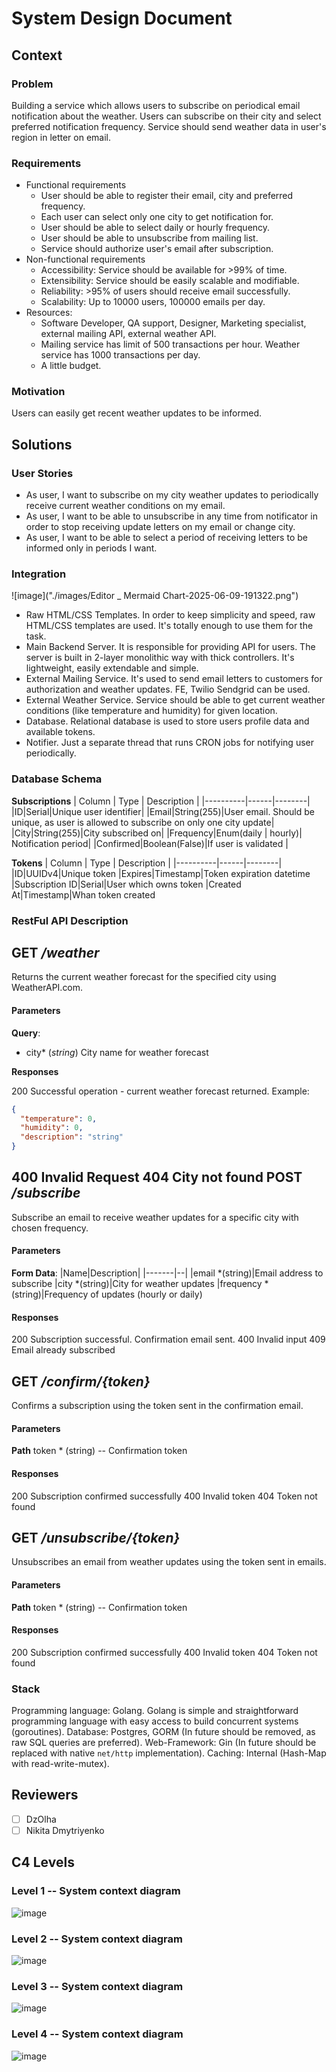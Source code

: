 # System Design Document

## Context
### Problem
Building a service which allows users to subscribe on periodical email notification about the weather. Users can subscribe on their city and select preferred notification frequency. Service should send weather data in user's region in letter on email.

### Requirements
 - Functional requirements
	 - User should be able to register their email, city and preferred frequency.
	 - Each user can select only one city to get notification for.
	 - User should be able to select daily or hourly frequency.
	 - User should be able to unsubscribe from mailing list.
	 - Service should authorize user's email after subscription.
 - Non-functional requirements
	 - Accessibility: Service should be available for >99% of time.
	 - Extensibility: Service should be easily scalable and modifiable.
	 - Reliability: \>95% of users should receive email successfully.
	 - Scalability: Up to 10000 users, 100000 emails per day.
 - Resources:
	 - Software Developer, QA support, Designer, Marketing specialist, external mailing API, external weather API.
	 - Mailing service has limit of 500 transactions per hour. Weather service has 1000 transactions per day.
	 - A little budget.

### Motivation
Users can easily get recent weather updates to be informed.

## Solutions

### User Stories
- As user, I want to subscribe on my city weather updates to periodically receive current weather conditions on my email.
- As user, I want to be able to unsubscribe in any time from notificator in order to stop receiving update letters on my email or change city.
- As user, I want to be able to select a period of receiving letters to be informed only in periods I want.

### Integration

![image]("./images/Editor _ Mermaid Chart-2025-06-09-191322.png")

- Raw HTML/CSS Templates. In order to keep simplicity and speed, raw HTML/CSS templates are used. It's totally enough to use them for the task.
- Main Backend Server. It is responsible for providing API for users. The server is built in 2-layer monolithic way with thick controllers. It's lightweight, easily extendable and simple.
- External Mailing Service. It's used to send email letters to customers for authorization and weather updates. FE, Twilio Sendgrid can be used.
- External Weather Service. Service should be able to get current weather conditions (like temperature and humidity) for given location.
- Database. Relational database is used to store users profile data and available tokens.
- Notifier. Just a separate thread that runs CRON jobs for notifying user periodically.

### Database Schema
**Subscriptions**
| Column | Type | Description |
|----------|------|--------|
|ID|Serial|Unique user identifier|
|Email|String(255)|User email. Should be unique, as user is allowed to subscribe on only one city update|
|City|String(255)|City subscribed on|
|Frequency|Enum(daily | hourly)| Notification period|
|Confirmed|Boolean(False)|If user is validated |

**Tokens**
| Column | Type | Description |
|----------|------|--------|
|ID|UUIDv4|Unique token
|Expires|Timestamp|Token expiration datetime
|Subscription ID|Serial|User which owns token
|Created At|Timestamp|Whan token created

### RestFul API Description

GET _/weather_
---
Returns the current weather forecast for the specified city using WeatherAPI.com.
#### Parameters
**Query**:
- city* (_string_)
	City name for weather forecast

**Responses**

200 Successful operation - current weather forecast returned. Example:
```json
{
  "temperature": 0,
  "humidity": 0,
  "description": "string"
}
```
400 Invalid Request
404 City not found
POST _/subscribe_
---
Subscribe an email to receive weather updates for a specific city with chosen frequency.
#### Parameters
**Form Data**:
|Name|Description|
|-------|--|
|email *(string)|Email address to subscribe
|city *(string)|City for weather updates
|frequency *(string)|Frequency of updates (hourly or daily)
#### Responses
200 Subscription successful. Confirmation email sent.
400 Invalid input
409 Email already subscribed

GET _/confirm/{token}_
---
Confirms a subscription using the token sent in the confirmation email.
#### Parameters
**Path**
token * (string) -- Confirmation token
#### Responses
200 Subscription confirmed successfully
400 Invalid token
404 Token not found

GET _/unsubscribe/{token}_
---
Unsubscribes an email from weather updates using the token sent in emails.
#### Parameters
**Path**
token * (string) -- Confirmation token
#### Responses
200 Subscription confirmed successfully
400 Invalid token
404 Token not found

### Stack
Programming language: Golang. Golang is simple and straightforward programming language with easy access to build concurrent systems (goroutines).
Database: Postgres, GORM (In future should be removed, as raw SQL queries are preferred).
Web-Framework: Gin (In future should be replaced with native `net/http` implementation).
Caching: Internal (Hash-Map with read-write-mutex).

## Reviewers
 - [ ] DzOlha
 - [ ] Nikita Dmytriyenko

##  C4 Levels

### Level 1 -- System context diagram

![image](images/C4-1.png)

### Level 2 -- System context diagram

![image](images/C4-2.drawio.png)

### Level 3 -- System context diagram

![image](images/C4-3.drawio.png)

### Level 4 -- System context diagram

![image](images/C4-4.drawio.png)
